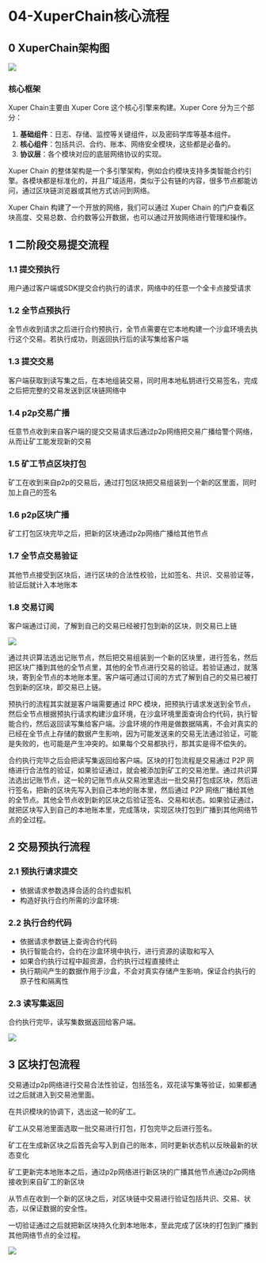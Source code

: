 # 04-XuperChain核心流程

## 0 XuperChain架构图

![](https://my-img.javaedge.com.cn/javaedge-blog/2024/05/ff8d6be222b63a7793a8489d9a431055.png)

### 核心框架

Xuper Chain主要由 Xuper Core 这个核心引擎来构建。Xuper Core 分为三个部分：

1. **基础组件**：日志、存储、监控等关键组件，以及密码学库等基本组件。
2. **核心组件**：包括共识、合约、账本、网络安全模块，这些都是必备的。
3. **协议层**：各个模块对应的底层网络协议的实现。

Xuper Chain 的整体架构是一个多引擎架构，例如合约模块支持多类智能合约引擎。各模块都是标准化的，并且广域适用，类似于公有链的内容，很多节点都能访问，通过区块链浏览器或其他方式访问到网络。

Xuper Chain 构建了一个开放的网络，我们可以通过 Xuper Chain 的门户查看区块高度、交易总数、合约数等公开数据，也可以通过开放网络进行管理和操作。

## 1 二阶段交易提交流程

### 1.1 提交预执行

用户通过客户端或SDK提交合约执行的请求，网络中的任意一个全卡点接受请求

### 1.2 全节点预执行

全节点收到请求之后进行合约预执行，全节点需要在它本地构建一个沙盒环境去执行这个交易。若执行成功，则返回执行后的读写集给客户端

### 1.3 提交交易

客户端获取到读写集之后，在本地组装交易，同时用本地私钥进行交易签名，完成之后把完整的交易发送到区块链网络中

### 1.4 p2p交易广播

任意节点收到来自客户端的提交交易请求后通过p2p网络把交易广播给警个网络，从而让矿工能发现新的交易

### 1.5 矿工节点区块打包

矿工在收到来自p2p的交易后，通过打包区块把交易组装到一个新的区里面，同时加上自己的签名

### 1.6 p2p区块广播

矿工打包区块完毕之后，把新的区块通过p2p网络广播给其他节点

### 1.7 全节点交易验证

其他节点接受到区块后，进行区块的合法性校验，比如签名、共识、交易验证等，验证后就计入本地账本

### 1.8 交易订阅

客户端通过订阅，了解到自己的交易已经被打包到新的区块，则交易已上链

![](https://my-img.javaedge.com.cn/javaedge-blog/2024/05/6b05497b90308282b6ee3229ce00b08c.png)

通过共识算法选出记账节点，然后把交易组装到一个新的区块里，进行签名，然后把区块广播到其他的全节点里，其他的全节点进行交易的验证。若验证通过，就落块，寄到全节点的本地账本里。客户端可通过订阅的方式了解到自己的交易已被打包到新的区块，即交易已上链。

预执行的流程其实就是客户端需要通过 RPC 模块，把预执行请求发送到全节点，然后全节点根据预执行请求构建沙盒环境，在沙盒环境里面查询合约代码，执行智能合约，然后返回读写集给客户端。沙盒环境的作用是做数据隔离，不会对真实的已经在全节点上存储的数据产生影响，因为可能发送来的交易无法通过验证，可能是失败的，也可能是产生冲突的。如果每个交易都执行，那其实是得不偿失的。

合约执行完毕之后会把读写集返回给客户端。区块的打包流程是交易通过 P2P 网络进行合法性的验证，如果验证通过，就会被添加到矿工的交易池里。通过共识算法选出记账节点，这一轮的记账节点从交易池里选出一批交易打包成区块，然后进行签名，把新的区块先写入到自己本地的账本里，然后通过 P2P 网络广播给其他的全节点。其他全节点收到新的区块之后验证签名、交易和状态。如果验证通过，就把区块写入到自己的本地账本里，完成落块，实现区块打包到广播到其他网络节点的全过程。

## 2 交易预执行流程

### 2.1 预执行请求提交

- 依据请求参数选择合适的合约虚拟机
- 构造好执行合约所需的沙盒环境:

### 2.2 执行合约代码

- 依据请求参数链上查询合约代码
- 执行智能合约，合约在沙盒环境中执行，进行资源的读取和写入
- 如果合约执行过程中超资源，合约执行过程直接终止
- 执行期间产生的数据作用于沙盒，不会对真实存储产生影响，保证合约执行的原子性和隔离性

### 2.3 读写集返回

合约执行完毕，读写集数据返回给客户端。

![](https://my-img.javaedge.com.cn/javaedge-blog/2024/05/1696b42b2553227503370e21b00f52e7.png)

## 3 区块打包流程

交易通过p2p网络进行交易合法性验证，包括签名，双花读写集等验证，如果都通过之后就进入到交易池里面。

在共识模块的协调下，选出这一轮的矿工。

矿工从交易池里面选取一批交易进行打包，打包完毕之后进行签名。

矿工在生成新区块之后首先会写入到自己的账本，同时更新状态机以反映最新的状态变化

矿工更新完本地账本之后，通过p2p网络进行新区块的广播其他节点通过p2p网络接收到来自矿工的新区块

从节点在收到一个新的区块之后，对区块链中交易进行验证包括共识、交易、状态，以保证数据的安全性。

一切验证通过之后就把新区块持久化到本地账本，至此完成了区块的打包到广播到其他网络节点的全过程。

![](https://my-img.javaedge.com.cn/javaedge-blog/2024/05/7682cfef65571f3a72034aecf97ce2e7.png)
